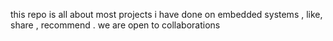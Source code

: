 this repo is all about most projects i have done on embedded systems ,
like, share , recommend .
we are open to collaborations
